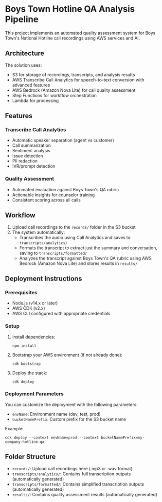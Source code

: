 # Boys Town Hotline QA Analysis Pipeline

This project implements an automated quality assessment system for Boys Town's National Hotline call recordings using AWS services and AI.

## Architecture

The solution uses:
- S3 for storage of recordings, transcripts, and analysis results
- AWS Transcribe Call Analytics for speech-to-text conversion with advanced features
- AWS Bedrock (Amazon Nova Lite) for call quality assessment
- Step Functions for workflow orchestration
- Lambda for processing

## Features

### Transcribe Call Analytics
- Automatic speaker separation (agent vs customer)
- Call summarization
- Sentiment analysis
- Issue detection
- PII redaction
- IVR/prompt detection

### Quality Assessment
- Automated evaluation against Boys Town's QA rubric
- Actionable insights for counselor training
- Consistent scoring across all calls

## Workflow

1. Upload call recordings to the `records/` folder in the S3 bucket
2. The system automatically:
   - Transcribes the audio using Call Analytics and saves to `transcripts/analytics/`
   - Formats the transcript to extract just the summary and conversation, saving to `transcripts/formatted/`
   - Analyzes the transcript against Boys Town's QA rubric using AWS Bedrock (Amazon Nova Lite) and stores results in `results/`

## Deployment Instructions

### Prerequisites

- Node.js (v14.x or later)
- AWS CDK (v2.x)
- AWS CLI configured with appropriate credentials

### Setup

1. Install dependencies:
   ```
   npm install
   ```

2. Bootstrap your AWS environment (if not already done):
   ```
   cdk bootstrap
   ```

3. Deploy the stack:
   ```
   cdk deploy
   ```

### Deployment Parameters

You can customize the deployment with the following parameters:

- `envName`: Environment name (dev, test, prod)
- `bucketNamePrefix`: Custom prefix for the S3 bucket name

Example:
```
cdk deploy --context envName=prod --context bucketNamePrefix=my-company-hotline-qa
```

## Folder Structure

- `records/`: Upload call recordings here (.mp3 or .wav format)
- `transcripts/analytics/`: Contains full transcription outputs (automatically generated)
- `transcripts/formatted/`: Contains simplified transcription outputs (automatically generated)
- `results/`: Contains quality assessment results (automatically generated)
